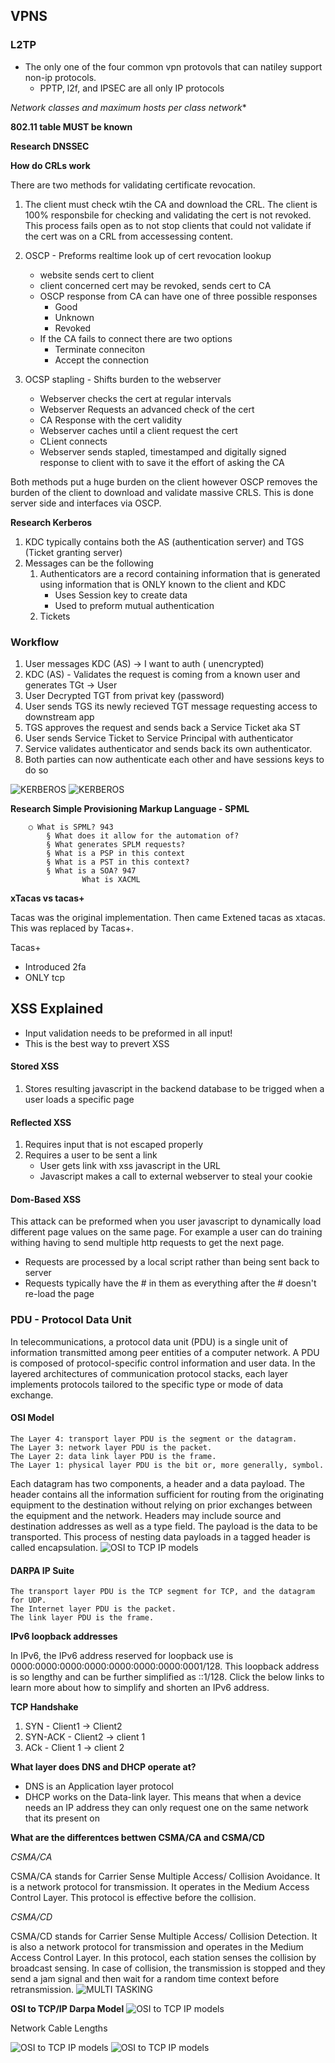 
## VPNS

### L2TP
- The only one of the four common vpn protovols that can natiley support non-ip protocols. 
    - PPTP, l2f, and IPSEC are all only IP protocols


*Network classes and maximum hosts per class network**

**802.11 table MUST be known**

**Research DNSSEC**

**How do CRLs work**

There are two methods for validating certificate revocation.

1. The client must check wtih the CA and download the CRL. The client is 100% responsbile for checking and validating the cert is not revoked.
 This process fails open as to not stop clients that could not validate if the cert was on a CRL from accessessing content.
 1. OSCP - Preforms realtime look up of cert revocation lookup
    - website sends cert to client
    - client concerned cert may be revoked, sends cert to CA
    - OSCP response from CA can have one of three possible responses
        - Good
        - Unknown
        - Revoked
    - If the CA fails to connect there are two options
        - Terminate conneciton
        - Accept the connection

1. OCSP stapling - Shifts burden to the webserver
    - Webserver checks the cert at regular intervals
    - Webserver Requests an advanced check of the cert
    - CA Response with the cert validity
    - Webserver caches until a client request the cert
    - CLient connects
    - Webserver sends stapled, timestamped and digitally signed response to client with to save it the effort of asking the CA


Both methods put a huge burden on the client however OSCP removes the burden of the client to download and validate massive CRLS.
This is done server side and interfaces via OSCP.

**Research Kerberos**

1. KDC typically contains both the AS (authentication server) and TGS (Ticket granting server)
1. Messages can be the following
    1. Authenticators are a record containing information that is generated using information that is ONLY known to the client and KDC
        - Uses Session key to create data
        - Used to preform mutual authentication
    1. Tickets
    
    
### Workflow

1. User messages KDC (AS) -> I want to auth ( unencrypted)
1. KDC (AS) - Validates the request is coming from a known user and generates TGt -> User
1. User Decrypted TGT from privat key (password)
1. User sends TGS its newly recieved TGT message requesting access to downstream app
1. TGS approves the request and sends back a Service Ticket aka ST
1. User sends Service Ticket to Service Principal with authenticator
1. Service validates authenticator and sends back its own authenticator.
1. Both parties can now authenticate each other and have sessions keys to do so
    
![KERBEROS](https://gyazo.com/62f2ebcc98a0658997f00efc69b6de53.png)
![KERBEROS](https://gyazo.com/9ad258f04aa3331f74346b21f4be5ae8.png)



**Research Simple Provisioning Markup Language - SPML**

		○ What is SPML? 943
			§ What does it allow for the automation of?
			§ What generates SPLM requests? 
			§ What is a PSP in this context
			§ What is a PST in this context?
			§ What is a SOA? 947
                    What is XACML

**xTacas vs tacas+**

Tacas was the original implementation. Then came Extened tacas as xtacas. This was replaced by Tacas+.

Tacas+
- Introduced 2fa
- ONLY tcp


## XSS Explained

- Input validation needs to be preformed in all input!
- This is the best way to prevert XSS

#### Stored XSS 
1. Stores resulting javascript in the backend database to be trigged when a user loads a specific page

#### Reflected XSS
1. Requires input that is not escaped properly
1. Requires a user to be sent a link
    - User gets link with xss javascript in the URL
    - Javascript makes a call to external webserver to steal your cookie
    
#### Dom-Based XSS

This attack can be preformed when you user javascript to dynamically load different page values on the same page. 
For example a user can do training withing having to send multiple http requests to get the next page.

- Requests are processed by a local script rather than being sent back to server
- Requests typically have the # in them as everything after the # doesn't re-load the page


### PDU - Protocol Data Unit

In telecommunications, a protocol data unit (PDU) is a single unit of information transmitted among peer entities of a computer network. A PDU is composed of protocol-specific control information and user data. In the layered architectures of communication protocol stacks, each layer implements protocols tailored to the specific type or mode of data exchange. 

#### OSI Model

    The Layer 4: transport layer PDU is the segment or the datagram.
    The Layer 3: network layer PDU is the packet.
    The Layer 2: data link layer PDU is the frame.
    The Layer 1: physical layer PDU is the bit or, more generally, symbol.
    

Each datagram has two components, a header and a data payload. The header contains all the information sufficient for routing from the originating equipment to the destination without relying on prior exchanges between the equipment and the network. Headers may include source and destination addresses as well as a type field. The payload is the data to be transported. This process of nesting data payloads in a tagged header is called encapsulation.
![OSI to TCP IP models](https://gyazo.com/9823118ba732fe0c677cbc3ac948159f.png)
 
#### DARPA IP Suite
    The transport layer PDU is the TCP segment for TCP, and the datagram for UDP.
    The Internet layer PDU is the packet.
    The link layer PDU is the frame.
    
    
    
**IPv6 loopback addresses**

In IPv6, the IPv6 address reserved for loopback use is 0000:0000:0000:0000:0000:0000:0000:0001/128. 
This loopback address is so lengthy and can be further simplified as ::1/128. Click the below links to learn more about how to simplify and shorten an IPv6 address.



**TCP Handshake**
 
1. SYN - Client1 -> Client2
1. SYN-ACK - Client2 -> client 1
1. ACk - Client 1 -> client 2

**What layer does DNS and DHCP operate at?**

- DNS is an Application layer protocol
- DHCP works on the Data-link layer. This means that when a device needs an IP address they can only request one on the same network that its present on



**What are the differentces bettwen CSMA/CA and CSMA/CD**

*CSMA/CA*

CSMA/CA stands for Carrier Sense Multiple Access/ Collision Avoidance. It is a network protocol for transmission. It operates in the Medium Access Control Layer. This protocol is effective before the collision.

*CSMA/CD*

CSMA/CD stands for Carrier Sense Multiple Access/ Collision Detection. It is also a network protocol for transmission and operates in the Medium Access Control Layer. In this protocol, each station senses the collision by broadcast sensing. In case of collision, the transmission is stopped and they send a jam signal and then wait for a random time context before retransmission.
![MULTI TASKING](https://gyazo.com/8f5b4455c396c553b89475a5465ec1b5.png)

**OSI to TCP/IP Darpa Model**
![OSI to TCP IP models](https://gyazo.com/ab0362ff7c33f7648122d4bc0fdd0f94.png)


Network Cable Lengths

![OSI to TCP IP models](https://gyazo.com/544e2b76808dd3a08ad8e8abe9de9fa5.png)
![OSI to TCP IP models](https://gyazo.com/695ae4ad8f348a97397a40925927cc45.png)
